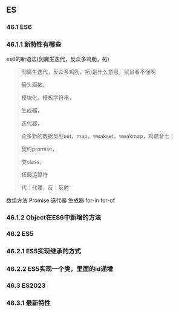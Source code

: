 ## ES

### 46.1 ES6

### 46.1.1 新特性有哪些

es6的新语法(剑魔生迭代，反众多鸡肋，拓)

> 剑魔生迭代，反众多鸡肋，拓)是什么意思，鼠鼠看不懂啊 
>
> 箭头函数，
>
> 模块化，模板字符串，
>
> 生成器，
>
> 迭代器，
>
> 众多新的数据类型set，map，weakset，weakmap，鸡谐音七：
>
> 契约promise，
>
> 类class，
>
> 拓展运算符     
>
> 代：代理，反：反射  

数组方法 Promise 迭代器 生成器 for-in for-of

### 46.1.2 Object在ES6中新增的方法

### 46.2 ES5

### 46.2.1 ES5实现继承的方式

### 46.2.2 ES5实现一个类，里面的id递增

### 46.3 ES2023

### 46.3.1 最新特性